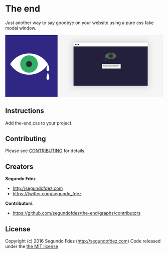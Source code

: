# The end

Just another way to say goodbye on your website using a pure css fake modal window.



![alt tag](https://raw.githubusercontent.com/segundofdez/the-end/8f04156650f6d4394a865bbe72654283818f2ebd/the-end.jpg "Demo screenshot")

## Instructions

Add the-end.css to your project.


## Contributing

Please see [CONTRIBUTING](https://github.com/segundofdez/the-end/blob/master/CONTRIBUTING.md) for details.


## Creators

**Segundo Fdez**

- <http://segundofdez.com>
- <https://twitter.com/segundo_fdez>


**Contributors**
- <https://github.com/segundofdez/the-end/graphs/contributors>


## License
Copyright (c) 2016 Segundo Fdez (http://segundofdez.com) Code released under the [the MIT license](https://github.com/segundofdez/the-end/blob/master/LICENSE.md)
